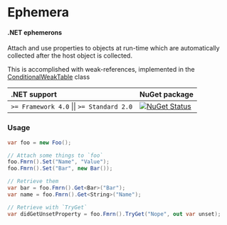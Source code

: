 # Ephemera

#### .NET ephemerons

Attach and use properties to objects at run-time which are automatically collected after the host object is collected.

This is accomplished with weak-references, implemented in the [ConditionalWeakTable](https://msdn.microsoft.com/en-us/library/dd287757(v=vs.110).aspx) class  

| .NET support                                  | NuGet package                                                                                                                                              |
|:----------------------------------------------|------------------------------------------------------------------------------------------------------------------------------------------------------------|
| `>= Framework 4.0` &#124;&#124; `>= Standard 2.0` | [![NuGet Status](http://img.shields.io/nuget/v/Ephemera.svg?style=flat)](https://www.nuget.org/packages/Ephemera/) |

### Usage

```csharp
var foo = new Foo();

// Attach some things to `foo`
foo.Fmrn().Set("Name", "Value");
foo.Fmrn().Set("Bar", new Bar());

// Retrieve them
var bar = foo.Fmrn().Get<Bar>("Bar");
var name = foo.Fmrn().Get<String>("Name");

// Retrieve with `TryGet`
var didGetUnsetProperty = foo.Fmrn().TryGet("Nope", out var unset);
```
